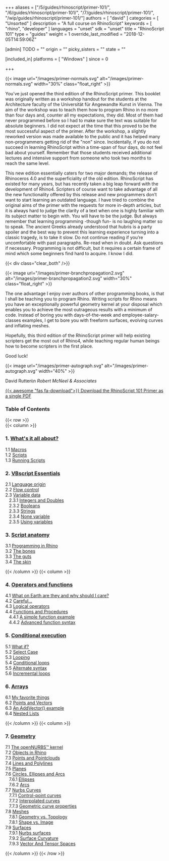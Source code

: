 +++
aliases = ["/5/guides/rhinoscript/primer-101/", "/6/guides/rhinoscript/primer-101/", "/7/guides/rhinoscript/primer-101/", "/wip/guides/rhinoscript/primer-101/"]
authors = [ "david" ]
categories = [ "Unsorted" ]
description = "A full course on RhinoScript"
keywords = [ "rhino", "developer" ]
languages = "unset"
sdk = "unset"
title = "RhinoScript 101"
type = "guides"
weight = 1
override_last_modified = "2018-12-05T14:59:06Z"

[admin]
TODO = ""
origin = ""
picky_sisters = ""
state = ""

[included_in]
platforms = [ "Windows" ]
since = 0

+++

<div class="row">
<div class="col-md-12" markdown="1">  
  
</div>
<div class="col-md-8 col-sm-12 col-sm-12" markdown="1">  

{{< image url="/images/primer-normals.svg" alt="/images/primer-normals.svg" width="30%" class="float_right" >}}

You’ve just opened the third edition of the RhinoScript primer. This booklet was originally written as a workshop handout for the students at the Architecture faculty of the Universität für Angewandte Kunst in Vienna. The aim of the workshop was to teach them how to program Rhino in no more than four days and, counter all my expectations, they did. Most of them had never programmed before so I had to make sure the text was suitable for absolute beginners. I did not expect at the time that this proved to be the most successful aspect of the primer. After the workshop, a slightly reworked version was made available to the public and it has helped many non-programmers getting rid of the "non" since. Incidentally, if you do not succeed in learning RhinoScript within a time-span of four days, do not feel bad about yourself. Remember that those students received additional lectures and intensive support from someone who took two months to reach the same level.


This new edition essentially caters for two major demands; the release of Rhinoceros 4.0 and the superficiality of the old edition. RhinoScript has existed for many years, but has recently taken a big leap forward with the development of Rhino4. Scripters of course want to take advantage of all the new functionality offered by this release and new programmers don’t want to start learning an outdated language. I have tried to combine the original aims of the primer with the requests for more in-depth articles, but it is always hard to judge the clarity of a text when one is highly familiar with its subject matter to begin with. You will have to be the judge. But always remember that learning programming -though fun- is no laughing matter so to speak. The ancient Greeks already understood that hubris is a party spoiler and the best way to prevent this learning experience turning into a classic tragedy, is to take it slow. Do not continue reading if you’re uncomfortable with past paragraphs. Re-read when in doubt. Ask questions if necessary. Programming is not difficult, but it requires a certain frame of mind which some beginners find hard to acquire. I know I did.


{{< div class="clear_both" />}}

{{< image url="/images/primer-branchpropagation2.svg" alt="/images/primer-branchpropagation2.svg" width="30%" class="float_right" >}}

The one advantage I enjoy over authors of other programming books, is that I shall be teaching you to program Rhino. Writing scripts for Rhino means you have an exceptionally powerful geometry kernel at your disposal which enables you to achieve the most outrageous results with a minimum of code. Instead of boring you with days-of-the-week and employee-salary-classes examples, I get to bore you with freeform surfaces, evolving curves and inflating meshes.

Hopefully, this third edition of the RhinoScript primer will help existing scripters get the most out of Rhino4, while teaching regular human beings how to become scripters in the first place.

Good luck!  


{{< image url="/images/primer-autograph.svg" alt="/images/primer-autograph.svg" width="40%" >}}  

</div>  

  
</div>  

<div class="row">  
<div class="col-md-12" markdown="1">  

David Rutten\n
_Robert McNeel & Associates_

[{{< awesome "fas fa-download">}} ](http://www.rhino3d.com/download/rhino/5.0/rhinoscript101) [Download the RhinoScript 101 Primer as a single PDF ](http://www.rhino3d.com/download/rhino/5.0/rhinoscript101)

### Table of Contents  
</div>  
</div>  

{{< row >}}  
{{< column >}}  

### 1. [What's it all about?](/guides/rhinoscript/primer-101/1-whats-it-all-about/)

   1.1 [Macros](/guides/rhinoscript/primer-101/1-whats-it-all-about/#11-macros)  
   1.2 [Scripts](/guides/rhinoscript/primer-101/1-whats-it-all-about/#12-scripts)  
   1.3 [Running Scripts](/guides/rhinoscript/primer-101/1-whats-it-all-about/#13-scripts)  

### 2. [VBscript Essentials](/guides/rhinoscript/primer-101/2-vbscript-essentials/)  

   2.1	[Language origin](/guides/rhinoscript/primer-101/2-vbscript-essentials/#21-language-origin)  
   2.2	[Flow control](/guides/rhinoscript/primer-101/2-vbscript-essentials/#f22-low-control)  
   2.3	[Variable data](/guides/rhinoscript/primer-101/2-vbscript-essentials/#23-variable-data)  
&nbsp;&nbsp; 2.3.1	[Integers and Doubles](/guides/rhinoscript/primer-101/2-vbscript-essentials/#231-integers-and-doubles)  
&nbsp;&nbsp; 2.3.2	[Booleans](/guides/rhinoscript/primer-101/2-vbscript-essentials/#232-booleans)  
&nbsp;&nbsp; 2.3.3	[Strings](/guides/rhinoscript/primer-101/2-vbscript-essentials/#233-strings)  
&nbsp;&nbsp; 2.3.4	[None variable](/guides/rhinoscript/primer-101/2-vbscript-essentials/#234-none-variable)  
&nbsp;&nbsp; 2.3.5	[Using variables](/guides/rhinoscript/primer-101/2-vbscript-essentials/#235-using-variables)  

### 3. [Script anatomy](/guides/rhinoscript/primer-101/3-script-anatomy/)

   3.1 [Programming in Rhino](/guides/rhinoscript/primer-101/3-script-anatomy/#31-programming-in-rhino)    
   3.2 [The bones](/guides/rhinoscript/primer-101/3-script-anatomy/#32-the-bones)  
   3.3 [The guts](/guides/rhinoscript/primer-101/3-script-anatomy/#33-the-guts)  
   3.4 [The skin](/guides/rhinoscript/primer-101/3-script-anatomy/#34-the-skin)  

{{< /column >}}
{{< column >}}


### 4. [Operators and functions](/guides/rhinoscript/primer-101/4-operators-and-functions/)

   4.1	[What on Earth are they and why should I care?](/guides/rhinoscript/primer-101/4-operators-and-functions/#41-what-on-earth-are-they-and-why-should-i-care)   
   4.2	[Careful…](/guides/rhinoscript/primer-101/4-operators-and-functions/#42-careful)     
   4.3	[Logical operators](/guides/rhinoscript/primer-101/4-operators-and-functions/#43-logical-operators)     
   4.4	[Functions and Procedures](/guides/rhinoscript/primer-101/4-operators-and-functions/#44-functions-and-procedures)     
&nbsp;&nbsp; 4.4.1 [A simple function example](/guides/rhinoscript/primer-101/4-operators-and-functions/#441-a-simple-function-example)     
&nbsp;&nbsp; 4.4.2 [Advanced function syntax](/guides/rhinoscript/primer-101/4-operators-and-functions/#442-advanced-function-syntax)     


### 5. [Conditional execution](/guides/rhinoscript/primer-101/5-conditional-execution/)

   5.1	[What if?](/guides/rhinoscript/primer-101/5-conditional-execution/#51-what-if)  
   5.2	[Select Case](/guides/rhinoscript/primer-101/5-conditional-execution/#52-select-case)  
   5.3	[Looping](/guides/rhinoscript/primer-101/5-conditional-execution/#53-looping)  
   5.4	[Conditional loops](/guides/rhinoscript/primer-101/5-conditional-execution/#54-conditional-loops)  
   5.5	[Alternate syntax](/guides/rhinoscript/primer-101/5-conditional-execution/#55-alternate-syntax)   
   5.6	[Incremental loops](/guides/rhinoscript/primer-101/5-conditional-execution/#56-incremental-loops)


### 6. [Arrays](/guides/rhinoscript/primer-101/6-arrays/)

   6.1	[My favorite things](/guides/rhinoscript/primer-101/6-arrays/#61-my-favorite-things)  
   6.2	[Points and Vectors](/guides/rhinoscript/primer-101/6-arrays/#62-points-and-vectors)  
   6.3	[An AddVector() example](/guides/rhinoscript/primer-101/6-arrays/#63-an-addvector-example)  
   6.4	[Nested Lists](/guides/rhinoscript/primer-101/6-arrays/#64-nested-lists)  

{{< /column >}}
{{< column >}}


### 7. [Geometry](/guides/rhinoscript/primer-101/7-geometry/)

   7.1	[The openNURBS™ kernel](/guides/rhinoscript/primer-101/7-geometry/#71-the-opennurbs-kernel)  
   7.2	[Objects in Rhino](/guides/rhinoscript/primer-101/7-geometry/#72-objects-in-rhino)  
   7.3	[Points and Pointclouds](/guides/rhinoscript/primer-101/7-geometry/#73-points-and-pointclouds)  
   7.4	[Lines and Polylines](/guides/rhinoscript/primer-101/7-geometry/#74-lines-and-polylines)  
   7.5	[Planes](/guides/rhinoscript/primer-101/7-geometry/#75-planes)  
   7.6	[Circles, Ellipses and Arcs](/guides/rhinoscript/primer-101/7-geometry/#76-circles-ellipses-and-arcs)  
&nbsp;&nbsp; 7.6.1 [Ellipses](/guides/rhinoscript/primer-101/7-geometry/#761-ellipses)  
&nbsp;&nbsp; 7.6.2 [Arcs](/guides/rhinoscript/primer-101/7-geometry/#762-arcs)  
   7.7	[Nurbs Curves](/guides/rhinoscript/primer-101/7-geometry/#77-nurbs-curves)  
&nbsp;&nbsp; 7.7.1 [Control-point curves](/guides/rhinoscript/primer-101/7-geometry/#771-control-point-curves)  
&nbsp;&nbsp; 7.7.2 [Interpolated curves](/guides/rhinoscript/primer-101/7-geometry/#772-interpolate-curves)  
&nbsp;&nbsp; 7.7.3 [Geometric curve properties](/guides/rhinoscript/primer-101/7-geometry/#773-geometric-curve-properties)    
   7.8	[Meshes](/guides/rhinoscript/primer-101/7-geometry/#78-meshes)  
&nbsp;&nbsp; 7.8.1 [Geometry vs. Topology](/guides/rhinoscript/primer-101/7-geometry/#781-geometry-vs-topology)  
&nbsp;&nbsp; 7.8.1 [Shape vs. Image](/guides/rhinoscript/primer-101/7-geometry/#781-shape-vs-image)  
   7.9	[Surfaces](/guides/rhinoscript/primer-101/7-geometry/#79-surfaces)  
&nbsp;&nbsp; 7.9.1 [Nurbs surfaces](/guides/rhinoscript/primer-101/7-geometry/#791-nurbs-surfaces)  
&nbsp;&nbsp; 7.9.2 [Surface Curvature](/guides/rhinoscript/primer-101/7-geometry/#792-surface-curvature)  
&nbsp;&nbsp; 7.9.3 [Vector And Tensor Spaces](/guides/rhinoscript/primer-101/7-geometry/#793-vector-and-tensor-spaces)   

{{< /column >}}
{{< /row >}}
